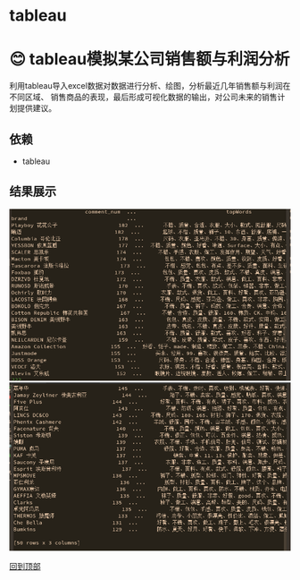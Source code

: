 # tableau

# :blush: tableau模拟某公司销售额与利润分析

利用tableau导入excel数据对数据进行分析、绘图，分析最近几年销售额与利润在不同区域、 销售商品的表现，最后形成可视化数据的输出，对公司未来的销售计划提供建议。

## 依赖
* tableau


## 结果展示

![](https://github.com/seymourgao/Photo/blob/master/8.png)
![](https://github.com/seymourgao/Photo/blob/master/9.png)



 
 
 
 
 
 [回到顶部](#readme)
 
